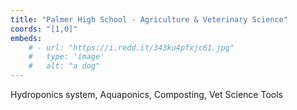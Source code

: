 ```yaml
---
title: "Palmer High School - Agriculture & Veterinary Science"
coords: "[1,0]"
embeds: 
    # - url: "https://i.redd.it/343ku4pfxjc61.jpg"
    #   type: 'image'
    #   alt: "a dog"
---
```


Hydroponics system, Aquaponics, Composting, Vet Science Tools
